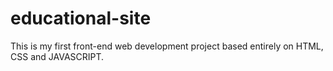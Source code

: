 # educational-site
This is my first front-end web development project based entirely on HTML, CSS and JAVASCRIPT. 
